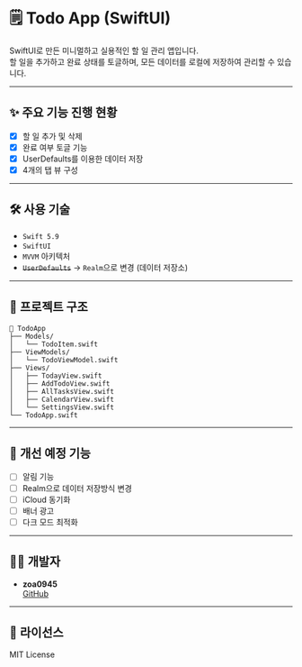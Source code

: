 # 🗒️ Todo App (SwiftUI)

SwiftUI로 만든 미니멀하고 실용적인 할 일 관리 앱입니다.  
할 일을 추가하고 완료 상태를 토글하며, 모든 데이터를 로컬에 저장하여 관리할 수 있습니다.

---

## ✨ 주요 기능 진행 현황

- [x] 할 일 추가 및 삭제
- [x] 완료 여부 토글 기능
- [x] UserDefaults를 이용한 데이터 저장
- [x] 4개의 탭 뷰 구성

---

## 🛠️ 사용 기술

- `Swift 5.9`
- `SwiftUI`
- `MVVM` 아키텍처
- ~~`UserDefaults`~~ -> `Realm`으로 변경 (데이터 저장소)

---

## 📂 프로젝트 구조

```
📂 TodoApp
├── Models/
│   └── TodoItem.swift
├── ViewModels/
│   └── TodoViewModel.swift
├── Views/
│   ├── TodayView.swift
│   ├── AddTodoView.swift
│   ├── AllTasksView.swift
│   ├── CalendarView.swift
│   └── SettingsView.swift
└── TodoApp.swift
```

---

## 📌 개선 예정 기능

- [ ] 알림 기능
- [ ] Realm으로 데이터 저장방식 변경
- [ ] iCloud 동기화
- [ ] 배너 광고
- [ ] 다크 모드 최적화

---

## 🧑‍💻 개발자

- **zoa0945**  
  [GitHub](https://github.com/zoa0945)

---

## 🪪 라이선스

MIT License

